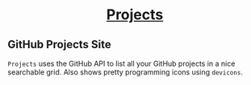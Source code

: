 <div align = "center">

<h1><a href="https://github-projects.jimbrig.com">Projects</a></h1>

</div>

## GitHub Projects Site

`Projects` uses the GitHub API to list all your GitHub projects in a nice searchable grid. Also shows pretty programming icons using `devicons`.
